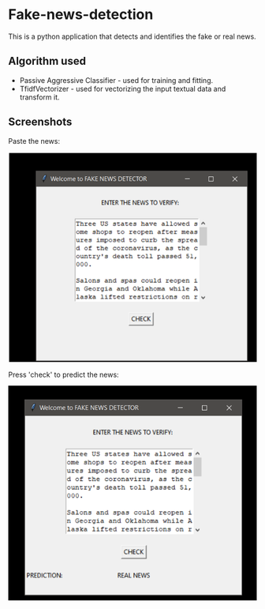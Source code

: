 # Fake-news-detection

This is a python application that detects and identifies the fake or real news.

## Algorithm used
* Passive Aggressive Classifier - used for training and fitting.
* TfidfVectorizer - used for vectorizing the input textual data and transform it.


## Screenshots

Paste the news:

![News Output](./static/Screenshots/news.png)


Press 'check' to predict the news:

![Prediction Output](./static/Screenshots/predict.png)
